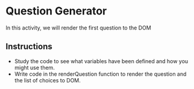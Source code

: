 # Question Generator

In this activity, we will render the first question to the DOM

## Instructions

* Study the code to see what variables have been defined and how you might use them. 
* Write code in the renderQuestion function to render the question and the list of choices to DOM.